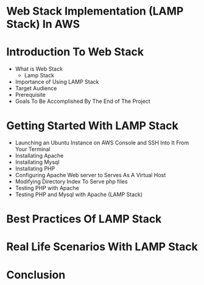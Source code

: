 # Web Stack Implementation (LAMP Stack) In AWS

# Introduction To Web Stack

- What is Web Stack
  - Lamp Stack
- Importance of Using LAMP Stack
- Target Audience
- Prerequisite
- Goals To Be Accomplished By The End of The Project

# Getting Started With LAMP Stack

- Launching an Ubuntu Instance on AWS Console and SSH Into It From Your Terminal
- Installating Apache
- Installating  Mysql
- Installating PHP
- Configuring Apache Web server to Serves As A Virtual Host
- Modifying Directory Index To Serve php files
- Testing PHP with Apache
- Testing PHP and Mysql with Apache (LAMP Stack)

# Best Practices Of LAMP Stack

# Real Life Scenarios With LAMP Stack

# Conclusion
